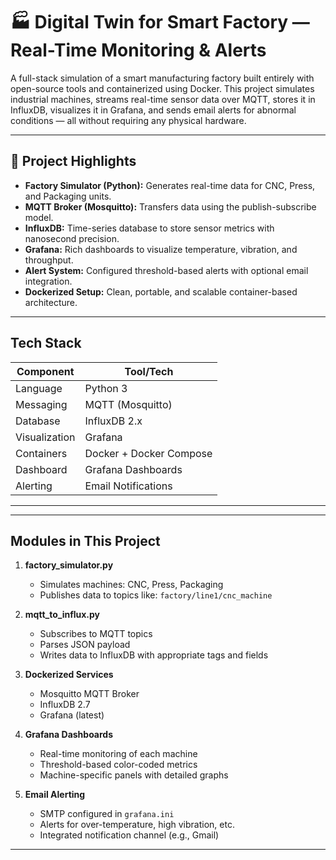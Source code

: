 # 🏭 Digital Twin for Smart Factory — Real-Time Monitoring & Alerts

A full-stack simulation of a smart manufacturing factory built entirely with open-source tools and containerized using Docker. This project simulates industrial machines, streams real-time sensor data over MQTT, stores it in InfluxDB, visualizes it in Grafana, and sends email alerts for abnormal conditions — all without requiring any physical hardware.

---

## 🚀 Project Highlights

-  **Factory Simulator (Python):** Generates real-time data for CNC, Press, and Packaging units.
-  **MQTT Broker (Mosquitto):** Transfers data using the publish-subscribe model.
-  **InfluxDB:** Time-series database to store sensor metrics with nanosecond precision.
-  **Grafana:** Rich dashboards to visualize temperature, vibration, and throughput.
-  **Alert System:** Configured threshold-based alerts with optional email integration.
-  **Dockerized Setup:** Clean, portable, and scalable container-based architecture.

---

##  Tech Stack

| Component     | Tool/Tech             |
|---------------|------------------------|
| Language      | Python 3               |
| Messaging     | MQTT (Mosquitto)       |
| Database      | InfluxDB 2.x           |
| Visualization | Grafana                |
| Containers    | Docker + Docker Compose|
| Dashboard     | Grafana Dashboards     |
| Alerting      | Email Notifications    |

---


---

##  Modules in This Project

1. **factory_simulator.py**
   - Simulates machines: CNC, Press, Packaging
   - Publishes data to topics like: `factory/line1/cnc_machine`

2. **mqtt_to_influx.py**
   - Subscribes to MQTT topics
   - Parses JSON payload
   - Writes data to InfluxDB with appropriate tags and fields

3. **Dockerized Services**
   - Mosquitto MQTT Broker
   - InfluxDB 2.7
   - Grafana (latest)

4. **Grafana Dashboards**
   - Real-time monitoring of each machine
   - Threshold-based color-coded metrics
   - Machine-specific panels with detailed graphs

5. **Email Alerting**
   - SMTP configured in `grafana.ini`
   - Alerts for over-temperature, high vibration, etc.
   - Integrated notification channel (e.g., Gmail)

---



